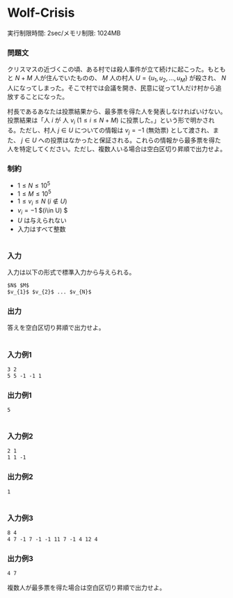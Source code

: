 # Wolf-Crisis
実行制限時間: 2sec/メモリ制限: 1024MB

### 問題文
クリスマスの近づくこの頃、ある村では殺人事件が立て続けに起こった。もともと $N+M$ 人が住んでいたものの、 $M$ 人の村人 $U = \left\{u_{1}, u_{2}, ..., u_{M}\right\}$ が殺され、 $N$ 人になってしまった。そこで村では会議を開き、民意に従って1人だけ村から追放することになった。

村長であるあなたは投票結果から、最多票を得た人を発表しなければいけない。投票結果は「人 $i$ が 人 $v_{i}$ $(1 \leq i \leq N+M)$ に投票した。」という形で明かされる。ただし、村人 $j \in U$ についての情報は $v_{j} = -1$ (無効票) として渡され、また、 $j \in U$ への投票はなかったと保証される。これらの情報から最多票を得た人を特定してください。ただし、複数人いる場合は空白区切り昇順で出力せよ。

### 制約
- $1 \leq N \leq 10^5$
- $1 \leq M \leq 10^5$
- $1 \leq v_{i} \leq N$    $(i \notin U)$
- $v_{i} = -1$    $(i\in U) $ 
- $U$ は与えられない
- 入力はすべて整数

#
### 入力
入力は以下の形式で標準入力から与えられる。
```md
$N$ $M$  
$v_{1}$ $v_{2}$ ... $v_{N}$
```
### 出力
答えを空白区切り昇順で出力せよ。
#
### 入力例1
```md
3 2  
5 5 -1 -1 1
```

### 出力例1
```md
5
```
#
### 入力例2
```md
2 1  
1 1 -1
```

### 出力例2
```md
1
```
#
### 入力例3
```md
8 4  
4 7 -1 7 -1 -1 11 7 -1 4 12 4
```

### 出力例3
```md
4 7
```
複数人が最多票を得た場合は空白区切り昇順で出力せよ。